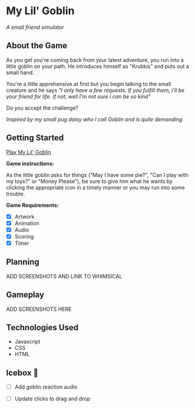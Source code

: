 # My Lil' Goblin
[logo]: ../my-lil-goblin/assets/logo.png
*A small friend simulator*

## About the Game 
As you get you're coming back from your latest adventure, you run into a little goblin on your path. He introduces himself as "Krubkis" and puts out a small hand. 

You're a little apprehensive at first but you begin talking to the small creature and he says *"I only have a few requests. If you fulfill them, i'll be your friend for life. If not, well I'm not sure I can be so kind"*

Do you accept the challenge?

*Inspired by my small pug daisy who I call Goblin and is quite demanding* 

## Getting Started 
[Play My Lil' Goblin](https://my-lil-goblin.netlify.app/)

**Game instructions:**

As the little goblin asks for things ("May I have some pie?", "Can I play with my toys?" or "Money Please"), be sure to give him what he wants by clicking the appropriate icon in a timely manner or you may run into some trouble. 

**Game Requirements:**
- [x] Artwork 
- [x] Animation 
- [x] Audio
- [x] Scoring
- [x] Timer

## Planning
ADD SCREENSHOTS AND LINK TO WHIMSICAL 

## Gameplay
ADD SCREENSHOTS HERE

## Technologies Used 
- Javascript
- CSS
- HTML 

## Icebox 🧊
- [ ] Add goblin reaction audio 
- [ ] Update clicks to drag and drop  



